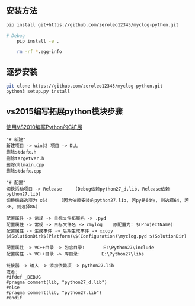 ## 安装方法
```bash
pip install git+https://github.com/zeroleo12345/myclog-python.git

# Debug
    pip install -e .

    rm -rf *.egg-info
```


## 逐步安装
```bash
git clone https://github.com/zeroleo12345/myclog-python.git
python3 setup.py install
```


## vs2015编写拓展python模块步骤
[使用VS2010编写Python的C扩展](http://blog.csdn.net/catalyst_zx/article/details/47333909  )
```
"# 新建"
新建项目 -> win32 项目 -> DLL
删除stdafx.h
删除targetver.h
删除dllmain.cpp
删除stdafx.cpp
 
"# 配置"
切换活动项目 -> Release     (Debug依赖python27_d.lib, Release依赖python27.lib)
切换编译选项为 x64     (因为依赖安装的python27.lib, 若py是64位, 则选择64, 若86, 则选择86)
 
配置属性 -> 常规 -> 目标文件拓展名 -> .pyd
配置属性 -> 常规 -> 目标文件名 -> cmylog    原配置为: $(ProjectName)
配置属性 -> 生成事件 -> 后期生成事件 -> xcopy $(SolutionDir)$(Platform)\$(Configuration)\myclog.pyd $(SolutionDir)

配置属性 -> VC++目录 -> 包含目录:       E:\Python27\include
配置属性 -> VC++目录 -> 库目录:        E:\Python27\libs
 
链接器 -> 输入 -> 添加依赖项 -> python27.lib
或者:
#ifdef _DEBUG 
#pragma comment(lib, "python27_d.lib")
#else
#pragma comment(lib, "python27.lib")
#endif
```
